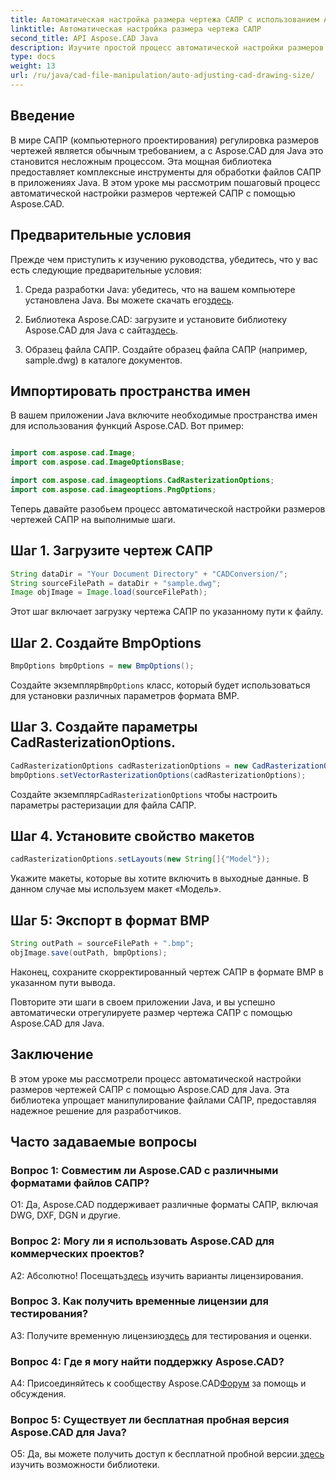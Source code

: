 ```yaml
---
title: Автоматическая настройка размера чертежа САПР с использованием Aspose.CAD для Java
linktitle: Автоматическая настройка размера чертежа САПР
second_title: API Aspose.CAD Java
description: Изучите простой процесс автоматической настройки размеров чертежей САПР на Java с помощью Aspose.CAD. Следуйте нашему пошаговому руководству для эффективного манипулирования файлами САПР.
type: docs
weight: 13
url: /ru/java/cad-file-manipulation/auto-adjusting-cad-drawing-size/
---
```

## Введение

В мире САПР (компьютерного проектирования) регулировка размеров чертежей является обычным требованием, а с Aspose.CAD для Java это становится несложным процессом. Эта мощная библиотека предоставляет комплексные инструменты для обработки файлов САПР в приложениях Java. В этом уроке мы рассмотрим пошаговый процесс автоматической настройки размеров чертежей САПР с помощью Aspose.CAD.

## Предварительные условия

Прежде чем приступить к изучению руководства, убедитесь, что у вас есть следующие предварительные условия:

1.  Среда разработки Java: убедитесь, что на вашем компьютере установлена Java. Вы можете скачать его[здесь](https://www.java.com/en/download/).

2.  Библиотека Aspose.CAD: загрузите и установите библиотеку Aspose.CAD для Java с сайта[здесь](https://releases.aspose.com/cad/java/).

3. Образец файла САПР. Создайте образец файла САПР (например, sample.dwg) в каталоге документов.

## Импортировать пространства имен

В вашем приложении Java включите необходимые пространства имен для использования функций Aspose.CAD. Вот пример:

```java

import com.aspose.cad.Image;
import com.aspose.cad.ImageOptionsBase;

import com.aspose.cad.imageoptions.CadRasterizationOptions;
import com.aspose.cad.imageoptions.PngOptions;
```

Теперь давайте разобьем процесс автоматической настройки размеров чертежей САПР на выполнимые шаги.

## Шаг 1. Загрузите чертеж САПР

```java
String dataDir = "Your Document Directory" + "CADConversion/";
String sourceFilePath = dataDir + "sample.dwg";
Image objImage = Image.load(sourceFilePath);
```

Этот шаг включает загрузку чертежа САПР по указанному пути к файлу.

## Шаг 2. Создайте BmpOptions

```java
BmpOptions bmpOptions = new BmpOptions();
```

 Создайте экземпляр`BmpOptions` класс, который будет использоваться для установки различных параметров формата BMP.

## Шаг 3. Создайте параметры CadRasterizationOptions.

```java
CadRasterizationOptions cadRasterizationOptions = new CadRasterizationOptions();
bmpOptions.setVectorRasterizationOptions(cadRasterizationOptions);
```

 Создайте экземпляр`CadRasterizationOptions` чтобы настроить параметры растеризации для файла САПР.

## Шаг 4. Установите свойство макетов

```java
cadRasterizationOptions.setLayouts(new String[]{"Model"});
```

Укажите макеты, которые вы хотите включить в выходные данные. В данном случае мы используем макет «Модель».

## Шаг 5: Экспорт в формат BMP

```java
String outPath = sourceFilePath + ".bmp";
objImage.save(outPath, bmpOptions);
```

Наконец, сохраните скорректированный чертеж САПР в формате BMP в указанном пути вывода.

Повторите эти шаги в своем приложении Java, и вы успешно автоматически отрегулируете размер чертежа САПР с помощью Aspose.CAD для Java.

## Заключение

В этом уроке мы рассмотрели процесс автоматической настройки размеров чертежей САПР с помощью Aspose.CAD для Java. Эта библиотека упрощает манипулирование файлами САПР, предоставляя надежное решение для разработчиков.

## Часто задаваемые вопросы

### Вопрос 1: Совместим ли Aspose.CAD с различными форматами файлов САПР?

О1: Да, Aspose.CAD поддерживает различные форматы САПР, включая DWG, DXF, DGN и другие.

### Вопрос 2: Могу ли я использовать Aspose.CAD для коммерческих проектов?

 А2: Абсолютно! Посещать[здесь](https://purchase.aspose.com/buy) изучить варианты лицензирования.

### Вопрос 3. Как получить временные лицензии для тестирования?

 A3: Получите временную лицензию[здесь](https://purchase.aspose.com/temporary-license/) для тестирования и оценки.

### Вопрос 4: Где я могу найти поддержку Aspose.CAD?

 A4: Присоединяйтесь к сообществу Aspose.CAD[Форум](https://forum.aspose.com/c/cad/19) за помощь и обсуждения.

### Вопрос 5: Существует ли бесплатная пробная версия Aspose.CAD для Java?

 О5: Да, вы можете получить доступ к бесплатной пробной версии.[здесь](https://releases.aspose.com/) изучить возможности библиотеки.